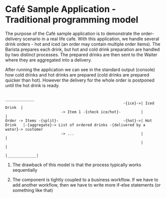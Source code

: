 Café Sample Application - Traditional programming model
================================================

The purpose of the Café sample application is to demonstrate the order-delivery scenario in a real life cafe. With this application, we handle several drink orders - hot and iced (an order may contain multiple order items). The Barista prepares each drink, but hot and cold drink preparation are handled by two distinct processes. The prepared drinks are then sent to the Waiter where they are aggregated into a delivery. 

After running the application we can see in the standard output (console) how cold drinks and hot drinks are prepared (cold drinks are prepared quicker
than hot). However the delivery for the whole order is postponed until the hot drink is ready.

	                                                              _____________ 
	                                                     -{ice}->| Iced Drink  |
	                         -> Item 1 -{check ice/hot}-         |             |
	Order -> Items -{split}-                             -{hot}->| Hot Drink   |-{aggregate}-> List of ordered drinks -{delivered by a water}-> customer  
	                         -> ...                              |             | 
	                                                             |             |
	                                                             |_____________| 
	                                                             
1. The drawback of this model is that the process typically works sequentially

2. The component is tightly coupled to a business workflow. 
If we have to add another workflow, then we have to write more if-else statements (or something like that)